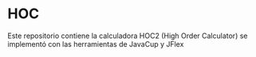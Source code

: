 # HOC
Este repositorio contiene la calculadora HOC2 (High Order Calculator) se implementó con las herramientas de JavaCup y JFlex 
